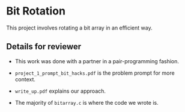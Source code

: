 # Bit Rotation
This project involves rotating a bit array in an efficient way.

## Details for reviewer

* This work was done with a partner in a pair-programming fashion.

* `project_1_prompt_bit_hacks.pdf` is the problem prompt for more context.

* `write_up.pdf` explains our approach.

* The majority of `bitarray.c` is where the code we wrote is.
